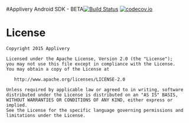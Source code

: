 #Applivery Android SDK - BETA[![Build Status](https://travis-ci.org/fSergio101/appliveryPocs.svg?branch=develop)](https://travis-ci.org/fSergio101/appliveryPocs) [![codecov.io](https://codecov.io/github/fSergio101/appliveryPocs.svg?branch=develop)](https://codecov.io/fSergio101/appliveryPocs)

License
=======

    Copyright 2015 Applivery

    Licensed under the Apache License, Version 2.0 (the "License");
    you may not use this file except in compliance with the License.
    You may obtain a copy of the License at

       http://www.apache.org/licenses/LICENSE-2.0

    Unless required by applicable law or agreed to in writing, software
    distributed under the License is distributed on an "AS IS" BASIS,
    WITHOUT WARRANTIES OR CONDITIONS OF ANY KIND, either express or implied.
    See the License for the specific language governing permissions and
    limitations under the License.